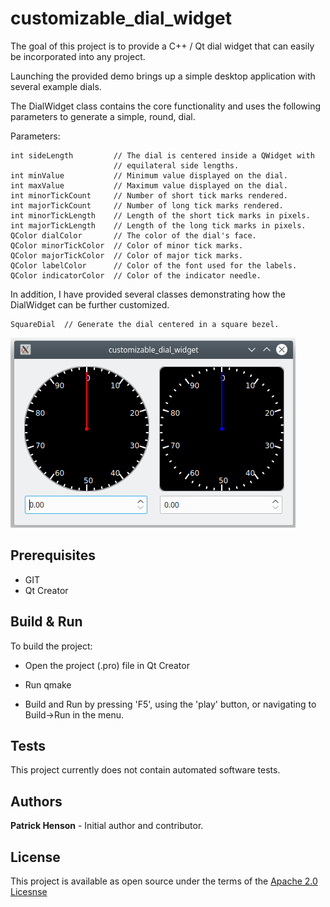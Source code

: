 # customizable_dial_widget

The goal of this project is to provide a C++ / Qt dial widget that can easily be incorporated into any project.  

Launching the provided demo brings up a simple desktop application with several example dials.

The DialWidget class contains the core functionality and uses the following parameters to generate a simple, round, dial.

Parameters:

```
int sideLength         // The dial is centered inside a QWidget with
                       // equilateral side lengths.
int minValue           // Minimum value displayed on the dial.
int maxValue           // Maximum value displayed on the dial.
int minorTickCount     // Number of short tick marks rendered.
int majorTickCount     // Number of long tick marks rendered.
int minorTickLength    // Length of the short tick marks in pixels.
int majorTickLength    // Length of the long tick marks in pixels.
QColor dialColor       // The color of the dial's face.
QColor minorTickColor  // Color of minor tick marks.
QColor majorTickColor  // Color of major tick marks.
QColor labelColor      // Color of the font used for the labels.
QColor indicatorColor  // Color of the indicator needle.
```

In addition, I have provided several classes demonstrating how the DialWidget can be further customized.  

```
SquareDial  // Generate the dial centered in a square bezel.
```

![base dial](/demo_images/dials.png "Base DialWidget")

## Prerequisites
- GIT
- Qt Creator

## Build & Run

To build the project:

* Open the project (.pro) file in Qt Creator

* Run qmake

* Build and Run by pressing 'F5', using the 'play' button, or navigating to Build->Run in the menu.

## Tests

This project currently does not contain automated software tests.

## Authors

**Patrick Henson** - Initial author and contributor.

## License

This project is available as open source under the terms of the [Apache 2.0 Licesnse](https://opensource.org/licenses/Apache-2.0)
